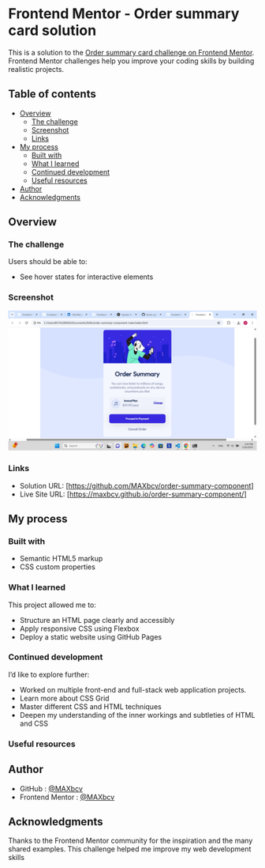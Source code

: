 # Frontend Mentor - Order summary card solution

This is a solution to the [Order summary card challenge on Frontend Mentor](https://www.frontendmentor.io/challenges/order-summary-component-QlPmajDUj). Frontend Mentor challenges help you improve your coding skills by building realistic projects. 

## Table of contents

- [Overview](#overview)
  - [The challenge](#the-challenge)
  - [Screenshot](#screenshot)
  - [Links](#links)
- [My process](#my-process)
  - [Built with](#built-with)
  - [What I learned](#what-i-learned)
  - [Continued development](#continued-development)
  - [Useful resources](#useful-resources)
- [Author](#author)
- [Acknowledgments](#acknowledgments)

## Overview

### The challenge

Users should be able to:

- See hover states for interactive elements

### Screenshot

![Overview of page](./screenshot.png)

### Links

- Solution URL: [https://github.com/MAXbcv/order-summary-component]
- Live Site URL: [https://maxbcv.github.io/order-summary-component/]

## My process

### Built with

- Semantic HTML5 markup
- CSS custom properties

### What I learned
This project allowed me to:
- Structure an HTML page clearly and accessibly
- Apply responsive CSS using Flexbox
- Deploy a static website using GitHub Pages
### Continued development
 
I’d like to explore further:
- Worked on multiple front-end and full-stack web application projects.
- Learn more about CSS Grid
- Master different CSS and HTML techniques
- Deepen my understanding of the inner workings and subtleties of HTML and CSS

### Useful resources

## Author

- GitHub : [@MAXbcv](https://github.com/MAXbcv)
- Frontend Mentor : [@MAXbcv](https://www.frontendmentor.io/profile/MAXbcv)

## Acknowledgments

Thanks to the Frontend Mentor community for the inspiration and the many shared examples. This challenge helped me improve my web development skills
